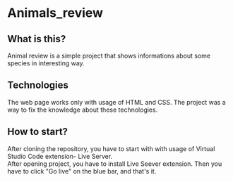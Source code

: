 # Animals_review
## What is this?
Animal review is a simple project that shows informations about some species in interesting way.
## Technologies
The web page works only with usage of HTML and CSS. The project was a way to fix the knowledge about these technologies.
## How to start?
After cloning the repository, you have to start with with usage of Virtual Studio Code extension- Live Server. <br />
After opening project, you have to install Live Seever extension. Then you have to click "Go live" on the blue bar, and that's it.
